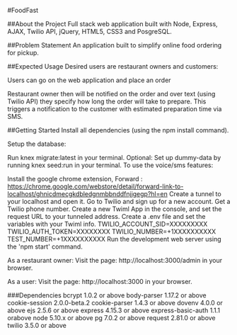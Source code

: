 #FoodFast

##About the Project
Full stack web application built with Node, Express, AJAX, Twilio API, jQuery, HTML5, CSS3 and PosgreSQL.

##Problem Statement
An application built to simplify online food ordering for pickup.

##Expected Usage
Desired users are restaurant owners and customers:

Users can go on the web application and place an order 

Restaurant owner then will be notified on the order and over text (using Twilio API)
they specify how long the order will take to prepare.
This triggers a notification to the customer with estimated preparation time via SMS.

##Getting Started
Install all dependencies (using the npm install command).

Setup the database:

Run knex migrate:latest in your terminal.
Optional: Set up dummy-data by running knex seed:run in your terminal.
To use the voice/sms features:

Install the google chrome extension, Forward : https://chrome.google.com/webstore/detail/forward-link-to-localhost/ghnicdmecgkdbledgnmbbnddfnjjgegp?hl=en
Create a tunnel to your localhost and open it.
Go to Twilio and sign up for a new account.
Get a Twilio phone number.
Create a new Twiml App in the console, and set the request URL to your tunneled address.
Create a .env file and set the variables with your Twiml info. TWILIO_ACCOUNT_SID=XXXXXXXXX TWILIO_AUTH_TOKEN=XXXXXXXX TWILIO_NUMBER=+1XXXXXXXXXX TEST_NUMBER=+1XXXXXXXXXX
Run the development web server using the 'npm start' command.

As a restaurant owner: Visit the page: http://localhost:3000/admin in your browser.

As a user: Visit the page:  http://localhost:3000 in your browser.

###Dependencies
bcrypt 1.0.2 or above
body-parser 1.17.2 or above
cookie-session 2.0.0-beta.2
cookie-parser 1.4.3 or above
dovenv 4.0.0 or above
ejs 2.5.6 or above
express 4.15.3 or above
express-basic-auth 1.1.1 orabove
node 5.10.x or above
pg 7.0.2 or above
request 2.81.0 or above
twilio 3.5.0 or above
